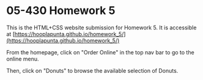 # 05-430 Homework 5

This is the HTML+CSS website submission for Homework 5. It is accessible at [https://hooplapunta.github.io/homework_5/](https://hooplapunta.github.io/homework_5/)

From the homepage, click on "Order Online" in the top nav bar to go to the online menu.

Then, click on "Donuts" to browse the available selection of Donuts.
